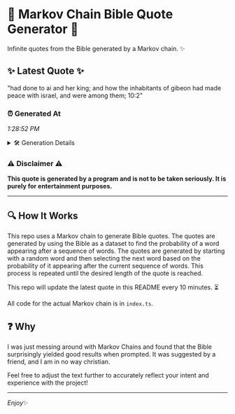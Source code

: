 # 📖 Markov Chain Bible Quote Generator 📖

Infinite quotes from the Bible generated by a Markov chain. ✨

## ✨ Latest Quote ✨
"had done to ai and her king; and how the inhabitants of gibeon had made peace with israel, and were among them; 10:2"

### ⏰ Generated At
*1:28:52 PM*

<details>
    <summary>🛠️ Generation Details</summary>
    <p>
        <strong>🌱 Seed:</strong> had<br>
        <strong>🔄 Iterations:</strong> 22<br>
        <strong>📜 Context History:</strong><br>[ had ]: done<br>[ had, done ]: to<br>[ had, done, to ]: ai<br>[ had, done, to, ai ]: and<br>[ had, done, to, ai, and ]: her<br>[ had, done, to, ai, and, her ]: king;<br>[ done, to, ai, and, her, king; ]: and<br>[ to, ai, and, her, king;, and ]: how<br>[ ai, and, her, king;, and, how ]: the<br>[ and, her, king;, and, how, the ]: inhabitants<br>[ her, king;, and, how, the, inhabitants ]: of<br>[ king;, and, how, the, inhabitants, of ]: gibeon<br>[ and, how, the, inhabitants, of, gibeon ]: had<br>[ how, the, inhabitants, of, gibeon, had ]: made<br>[ the, inhabitants, of, gibeon, had, made ]: peace<br>[ inhabitants, of, gibeon, had, made, peace ]: with<br>[ of, gibeon, had, made, peace, with ]: israel,<br>[ gibeon, had, made, peace, with, israel, ]: and<br>[ had, made, peace, with, israel,, and ]: were<br>[ made, peace, with, israel,, and, were ]: among<br>[ peace, with, israel,, and, were, among ]: them;<br>[ with, israel,, and, were, among, them; ]: 10:2<br>
    </p>
</details>

### ⚠️ Disclaimer ⚠️
**This quote is generated by a program and is not to be taken seriously. It is purely for entertainment purposes.**

---

## 🔍 How It Works

This repo uses a Markov chain to generate Bible quotes. The quotes are generated by using the Bible as a dataset to find the probability of a word appearing after a sequence of words. The quotes are generated by starting with a random word and then selecting the next word based on the probability of it appearing after the current sequence of words. This process is repeated until the desired length of the quote is reached.

This repo will update the latest quote in this README every 10 minutes. ⏳

All code for the actual Markov chain is in `index.ts`.

## ❓ Why

I was just messing around with Markov Chains and found that the Bible surprisingly yielded good results when prompted. 
It was suggested by a friend, and I am in no way christian.

Feel free to adjust the text further to accurately reflect your intent and experience with the project!

---

*Enjoy*✨
